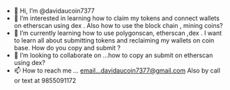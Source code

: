 - 👋 Hi, I’m @davidaucoin7377
- 👀 I’m interested in learning how to claim my tokens and connect wallets on etherscan using dex . Also how to use the block chain , mining coins?
- 🌱 I’m currently learning how to use polygonscan, etherscan ,dex .
I want to learn all about submitting tokens and reclaiming my wallets on coin base.
 How do you copy and submit ? 
- 💞️ I’m looking to collaborate on ...how to copy an submit on etherscan using dex?
- 📫 How to reach me ... email...davidaucoin7377@gmail.com 
  Also by call or text at 9855091172

<!---
davidaucoin7377/davidaucoin7377 is a ✨ special ✨ repository because its `README.md` (this file) appears on your GitHub profile.
You can click the Preview link to take a look at your changes.
--->
